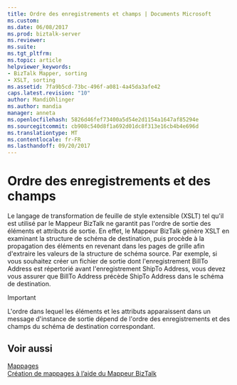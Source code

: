 ```yaml
---
title: Ordre des enregistrements et champs | Documents Microsoft
ms.custom: 
ms.date: 06/08/2017
ms.prod: biztalk-server
ms.reviewer: 
ms.suite: 
ms.tgt_pltfrm: 
ms.topic: article
helpviewer_keywords:
- BizTalk Mapper, sorting
- XSLT, sorting
ms.assetid: 7fa9b5cd-73bc-496f-a081-4a45da3afe42
caps.latest.revision: "10"
author: MandiOhlinger
ms.author: mandia
manager: anneta
ms.openlocfilehash: 5826d46fef73400a5d54e2d1154a1647af85294e
ms.sourcegitcommit: cb908c540d8f1a692d01dc8f313e16cb4b4e696d
ms.translationtype: MT
ms.contentlocale: fr-FR
ms.lasthandoff: 09/20/2017
---
```

# <a name="order-of-records-and-fields"></a>Ordre des enregistrements et des champs
Le langage de transformation de feuille de style extensible (XSLT) tel qu'il est utilisé par le Mappeur BizTalk ne garantit pas l'ordre de sortie des éléments et attributs de sortie. En effet, le Mappeur BizTalk génère XSLT en examinant la structure de schéma de destination, puis procède à la propagation des éléments en revenant dans les pages de grille afin d'extraire les valeurs de la structure de schéma source. Par exemple, si vous souhaitez créer un fichier de sortie dont l'enregistrement BillTo Address est répertorié avant l'enregistrement ShipTo Address, vous devez vous assurer que BillTo Address précède ShipTo Address dans le schéma de destination.  
  
> [!IMPORTANT]
>  L'ordre dans lequel les éléments et les attributs apparaissent dans un message d'instance de sortie dépend de l'ordre des enregistrements et des champs du schéma de destination correspondant.  
  
## <a name="see-also"></a>Voir aussi  
 [Mappages](../core/maps.md)   
 [Création de mappages à l’aide du Mappeur BizTalk](../core/creating-maps-using-biztalk-mapper.md)